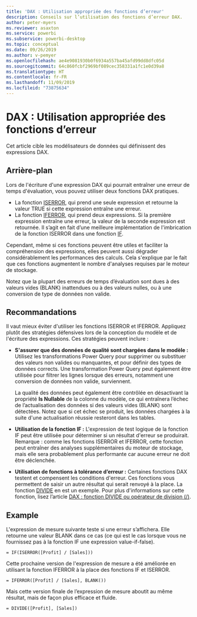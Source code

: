 ```yaml
---
title: 'DAX : Utilisation appropriée des fonctions d’erreur'
description: Conseils sur l’utilisation des fonctions d’erreur DAX.
author: peter-myers
ms.reviewer: asaxton
ms.service: powerbi
ms.subservice: powerbi-desktop
ms.topic: conceptual
ms.date: 09/26/2019
ms.author: v-pemyer
ms.openlocfilehash: ae4e9081930b0f6934a557ba45afd99dd8dfc05d
ms.sourcegitcommit: 64c860fcbf2969bf089cec358331a1fc1e0d39a8
ms.translationtype: HT
ms.contentlocale: fr-FR
ms.lasthandoff: 11/09/2019
ms.locfileid: "73875634"
---
```

# <a name="dax-appropriate-use-of-error-functions"></a>DAX : Utilisation appropriée des fonctions d’erreur

Cet article cible les modélisateurs de données qui définissent des expressions DAX.

## <a name="background"></a>Arrière-plan

Lors de l'écriture d'une expression DAX qui pourrait entraîner une erreur de temps d'évaluation, vous pouvez utiliser deux fonctions DAX pratiques.

- La fonction [ISERROR](/dax/iserror-function-dax), qui prend une seule expression et retourne la valeur TRUE si cette expression entraîne une erreur.
- La fonction [IFERROR](/dax/iferror-function-dax), qui prend deux expressions. Si la première expression entraîne une erreur, la valeur de la seconde expression est retournée. Il s’agit en fait d’une meilleure implémentation de l'imbrication de la fonction ISERROR dans une fonction [IF](/dax/if-function-dax).

Cependant, même si ces fonctions peuvent être utiles et faciliter la compréhension des expressions, elles peuvent aussi dégrader considérablement les performances des calculs. Cela s'explique par le fait que ces fonctions augmentent le nombre d'analyses requises par le moteur de stockage.

Notez que la plupart des erreurs de temps d’évaluation sont dues à des valeurs vides (BLANK) inattendues ou à des valeurs nulles, ou à une conversion de type de données non valide.

## <a name="recommendations"></a>Recommandations

Il vaut mieux éviter d'utiliser les fonctions ISERROR et IFERROR. Appliquez plutôt des stratégies défensives lors de la conception du modèle et de l'écriture des expressions. Ces stratégies peuvent inclure :

- **S'assurer que des données de qualité sont chargées dans le modèle :** Utilisez les transformations Power Query pour supprimer ou substituer des valeurs non valides ou manquantes, et pour définir des types de données corrects. Une transformation Power Query peut également être utilisée pour filtrer les lignes lorsque des erreurs, notamment une conversion de données non valide, surviennent.

    La qualité des données peut également être contrôlée en désactivant la propriété **Is Nullable** de la colonne du modèle, ce qui entraînera l’échec de l’actualisation des données si des valeurs vides (BLANK) sont détectées. Notez que si cet échec se produit, les données chargées à la suite d'une actualisation réussie resteront dans les tables.
- **Utilisation de la fonction IF :** L'expression de test logique de la fonction IF peut être utilisée pour déterminer si un résultat d'erreur se produirait. Remarque : comme les fonctions ISERROR et IFERROR, cette fonction peut entraîner des analyses supplémentaires du moteur de stockage, mais elle sera probablement plus performante car aucune erreur ne doit être déclenchée.
- **Utilisation de fonctions à tolérance d’erreur :** Certaines fonctions DAX testent et compensent les conditions d'erreur. Ces fonctions vous permettent de saisir un autre résultat qui serait renvoyé à la place. La fonction [DIVIDE](/dax/divide-function-dax) en est un exemple. Pour plus d'informations sur cette fonction, lisez l’article [DAX : fonction DIVIDE ou opérateur de division (/)](dax-divide-function-operator.md).

## <a name="example"></a>Example

L'expression de mesure suivante teste si une erreur s’affichera. Elle retourne une valeur BLANK dans ce cas (ce qui est le cas lorsque vous ne fournissez pas à la fonction IF une expression value-if-false).
```dax
= IF(ISERROR([Profit] / [Sales]))
```
Cette prochaine version de l'expression de mesure a été améliorée en utilisant la fonction IFERROR à la place des fonctions IF et ISERROR.
```dax
= IFERROR([Profit] / [Sales], BLANK())
```
Mais cette version finale de l’expression de mesure aboutit au même résultat, mais de façon plus efficace et fluide.
```dax
= DIVIDE([Profit], [Sales])
```